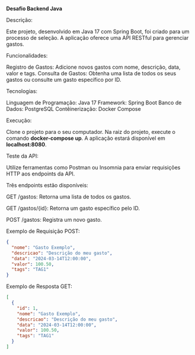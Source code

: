 **Desafio Backend Java**


Descrição:

Este projeto, desenvolvido em Java 17 com Spring Boot, foi criado para um processo de seleção. A aplicação oferece uma API RESTful para gerenciar gastos.


Funcionalidades:

Registro de Gastos: Adicione novos gastos com nome, descrição, data, valor e tags.
Consulta de Gastos: Obtenha uma lista de todos os seus gastos ou consulte um gasto específico por ID.


Tecnologias:

Linguagem de Programação: Java 17
Framework: Spring Boot
Banco de Dados: PostgreSQL
Contêinerização: Docker Compose


Execução:

Clone o projeto para o seu computador.
Na raiz do projeto, execute o comando **docker-compose up**.
A aplicação estará disponível em **localhost:8080**.


Teste da API:

Utilize ferramentas como Postman ou Insomnia para enviar requisições HTTP aos endpoints da API.

Três endpoints estão disponíveis:

GET /gastos: Retorna uma lista de todos os gastos.

GET /gastos/{id}: Retorna um gasto específico pelo ID.

POST /gastos: Registra um novo gasto.

Exemplo de Requisição POST:



```JSON
{
  "nome": "Gasto Exemplo",
  "descricao": "Descrição do meu gasto",
  "data": "2024-03-14T12:00:00",
  "valor": 100.50,
  "tags": "TAG1"
}

```


Exemplo de Resposta GET:


```JSON
[
  {
    "id": 1,
    "nome": "Gasto Exemplo",
    "descricao": "Descrição do meu gasto",
    "data": "2024-03-14T12:00:00",
    "valor": 100.50,
    "tags": "TAG1"
  }
]

```

